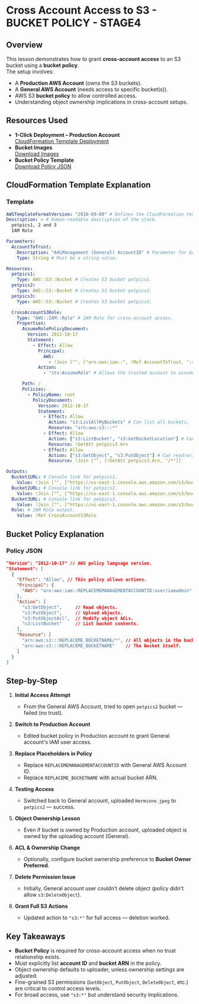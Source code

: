 # Cross Account Access to S3 - BUCKET POLICY - STAGE4

## Overview

This lesson demonstrates how to grant **cross-account access** to an S3 bucket using a **bucket policy**.  
The setup involves:

- A **Production AWS Account** (owns the S3 buckets).
- A **General AWS Account** (needs access to specific bucket(s)).
- AWS S3 **bucket policy** to allow controlled access.
- Understanding object ownership implications in cross-account setups.

## Resources Used

- **1-Click Deployment – Production Account**  
  [CloudFormation Template Deployment](https://console.aws.amazon.com/cloudformation/home?region=us-east-1#/stacks/create/review?templateURL=https://learn-cantrill-labs.s3.amazonaws.com/awscoursedemos/0039-aws-mixed-cross-account-s3/prod_bucketsandrole.yaml&stackName=buckets)
- **Bucket Images**  
  [Download Images](https://learn-cantrill-labs.s3.amazonaws.com/awscoursedemos/0039-aws-mixed-cross-account-s3/bucket_images.zip)
- **Bucket Policy Template**  
  [Download Policy JSON](https://learn-cantrill-labs.s3.amazonaws.com/awscoursedemos/0039-aws-mixed-cross-account-s3/petpics_policy.json)

## CloudFormation Template Explanation

### Template

```yaml
AWSTemplateFormatVersion: "2010-09-09" # Defines the CloudFormation template version.
Description: > # Human-readable description of the stack.
  petpics1, 2 and 3
  IAM Role

Parameters:
  AccountToTrust:
    Description: "A4LManagement (General) AccountID" # Parameter for General AWS Account ID.
    Type: String # Must be a string value.

Resources:
  petpics1:
    Type: AWS::S3::Bucket # Creates S3 bucket petpics1.
  petpics2:
    Type: AWS::S3::Bucket # Creates S3 bucket petpics2.
  petpics3:
    Type: AWS::S3::Bucket # Creates S3 bucket petpics3.

  CrossAccountS3Role:
    Type: "AWS::IAM::Role" # IAM Role for cross-account access.
    Properties:
      AssumeRolePolicyDocument:
        Version: 2012-10-17
        Statement:
          - Effect: Allow
            Principal:
              AWS:
                - !Join ["", ["arn:aws:iam::", !Ref AccountToTrust, ":root"]] # Trusts the General AWS Account root.
            Action:
              - "sts:AssumeRole" # Allows the trusted account to assume this role.

      Path: /
      Policies:
        - PolicyName: root
          PolicyDocument:
            Version: 2012-10-17
            Statement:
              - Effect: Allow
                Action: "s3:ListAllMyBuckets" # Can list all buckets.
                Resource: "arn:aws:s3:::*"
              - Effect: Allow
                Action: ["s3:ListBucket", "s3:GetBucketLocation"] # Can view bucket details for petpics3.
                Resource: !GetAtt petpics3.Arn
              - Effect: Allow
                Action: ["s3:GetObject", "s3:PutObject"] # Can read/write objects in petpics3.
                Resource: !Join ["", [!GetAtt petpics3.Arn, "/*"]]

Outputs:
  Bucket1URL: # Console link for petpics1.
    Value: !Join ["", ["https://us-east-1.console.aws.amazon.com/s3/buckets/", !Ref petpics1, "?region=us-east-1&tab=objects"]]
  Bucket2URL: # Console link for petpics2.
    Value: !Join ["", ["https://us-east-1.console.aws.amazon.com/s3/buckets/", !Ref petpics2, "?region=us-east-1&tab=objects"]]
  Bucket3URL: # Console link for petpics3.
    Value: !Join ["", ["https://us-east-1.console.aws.amazon.com/s3/buckets/", !Ref petpics3, "?region=us-east-1&tab=objects"]]
  Role: # IAM Role output.
    Value: !Ref CrossAccountS3Role
```

## Bucket Policy Explanation

### Policy JSON

```json
"Version": "2012-10-17" // AWS policy language version.
"Statement": [
  {
    "Effect": "Allow", // This policy allows actions.
    "Principal": {
      "AWS": "arn:aws:iam::REPLACEMEMANAGEMENTACCOUNTID:user/iamadmin" // IAM User in the General AWS Account.
    },
    "Action": [
      "s3:GetObject",     // Read objects.
      "s3:PutObject",     // Upload objects.
      "s3:PutObjectAcl",  // Modify object ACLs.
      "s3:ListBucket"     // List bucket contents.
    ],
    "Resource": [
      "arn:aws:s3:::REPLACEME_BUCKETNAME/*", // All objects in the bucket.
      "arn:aws:s3:::REPLACEME_BUCKETNAME"    // The bucket itself.
    ]
  }
]
```

## Step-by-Step

1. **Initial Access Attempt**

   - From the General AWS Account, tried to open `petpics2` bucket — failed (no trust).

2. **Switch to Production Account**

   - Edited bucket policy in Production account to grant General account's IAM user access.

3. **Replace Placeholders in Policy**

   - Replace `REPLACEMEMANAGEMENTACCOUNTID` with General AWS Account ID.
   - Replace `REPLACEME_BUCKETNAME` with actual bucket ARN.

4. **Testing Access**

   - Switched back to General account, uploaded `Hermione.jpeg` to `petpics2` — success.

5. **Object Ownership Lesson**

   - Even if bucket is owned by Production account, uploaded object is owned by the uploading account (General).

6. **ACL & Ownership Change**

   - Optionally, configure bucket ownership preference to **Bucket Owner Preferred**.

7. **Delete Permission Issue**

   - Initially, General account user couldn’t delete object (policy didn’t allow `s3:DeleteObject`).

8. **Grant Full S3 Actions**

   - Updated action to `"s3:*"` for full access — deletion worked.

## Key Takeaways

- **Bucket Policy** is required for cross-account access when no trust relationship exists.
- Must explicitly list **account ID** and **bucket ARN** in the policy.
- Object ownership defaults to uploader, unless ownership settings are adjusted.
- Fine-grained S3 permissions (`GetObject`, `PutObject`, `DeleteObject`, etc.) are critical to control access levels.
- For broad access, use `"s3:*"` but understand security implications.

